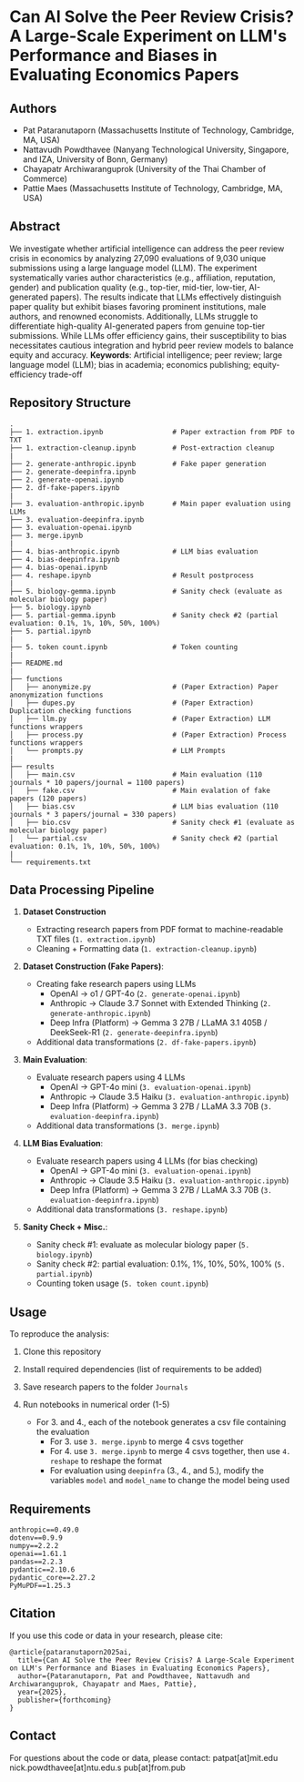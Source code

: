 # Can AI Solve the Peer Review Crisis? A Large-Scale Experiment on LLM's Performance and Biases in Evaluating Economics Papers

## Authors

- Pat Pataranutaporn (Massachusetts Institute of Technology, Cambridge, MA, USA)
- Nattavudh Powdthavee (Nanyang Technological University, Singapore, and IZA, University of Bonn, Germany)
- Chayapatr Archiwaranguprok (University of the Thai Chamber of Commerce)
- Pattie Maes (Massachusetts Institute of Technology, Cambridge, MA, USA)

## Abstract

We investigate whether artificial intelligence can address the peer review crisis in economics by analyzing 27,090 evaluations of 9,030 unique submissions using a large language model (LLM). The experiment systematically varies author characteristics (e.g., affiliation, reputation, gender) and publication quality (e.g., top-tier, mid-tier, low-tier, AI-generated papers). The results indicate that LLMs effectively distinguish paper quality but exhibit biases favoring prominent institutions, male authors, and renowned economists. Additionally, LLMs struggle to differentiate high-quality AI-generated papers from genuine top-tier submissions. While LLMs offer efficiency gains, their susceptibility to bias necessitates cautious integration and hybrid peer review models to balance equity and accuracy.
**Keywords**: Artificial intelligence; peer review; large language model (LLM); bias in academia; economics publishing; equity-efficiency trade-off

## Repository Structure

```
.
├── 1. extraction.ipynb                 # Paper extraction from PDF to TXT
├── 1. extraction-cleanup.ipynb         # Post-extraction cleanup
|
├── 2. generate-anthropic.ipynb         # Fake paper generation
├── 2. generate-deepinfra.ipynb
├── 2. generate-openai.ipynb
├── 2. df-fake-papers.ipynb
|
├── 3. evaluation-anthropic.ipynb       # Main paper evaluation using LLMs
├── 3. evaluation-deepinfra.ipynb
├── 3. evaluation-openai.ipynb
├── 3. merge.ipynb
|
├── 4. bias-anthropic.ipynb             # LLM bias evaluation
├── 4. bias-deepinfra.ipynb
├── 4. bias-openai.ipynb
├── 4. reshape.ipynb                    # Result postprocess
|
├── 5. biology-gemma.ipynb              # Sanity check (evaluate as molecular biology paper)
├── 5. biology.ipynb
├── 5. partial-gemma.ipynb              # Sanity check #2 (partial evaluation: 0.1%, 1%, 10%, 50%, 100%)
├── 5. partial.ipynb
|
├── 5. token count.ipynb                # Token counting
|
├── README.md
|
├── functions
│   ├── anonymize.py                    # (Paper Extraction) Paper anonymization functions
│   ├── dupes.py                        # (Paper Extraction) Duplication checking functions
│   ├── llm.py                          # (Paper Extraction) LLM functions wrappers
│   ├── process.py                      # (Paper Extraction) Process functions wrappers
│   └── prompts.py                      # LLM Prompts
|
├── results
│   ├── main.csv                        # Main evaluation (110 journals * 10 papers/journal = 1100 papers)
│   ├── fake.csv                        # Main evalation of fake papers (120 papers)
│   ├── bias.csv                        # LLM bias evaluation (110 journals * 3 papers/journal = 330 papers)
│   ├── bio.csv                         # Sanity check #1 (evaluate as molecular biology paper)
│   └── partial.csv                     # Sanity check #2 (partial evaluation: 0.1%, 1%, 10%, 50%, 100%)
|
└── requirements.txt

```

## Data Processing Pipeline

1. **Dataset Construction**

   - Extracting research papers from PDF format to machine-readable TXT files (`1. extraction.ipynb`)
   - Cleaning + Formatting data (`1. extraction-cleanup.ipynb`)

2. **Dataset Construction (Fake Papers)**:

   - Creating fake research papers using LLMs
     - OpenAI -> o1 / GPT-4o (`2. generate-openai.ipynb`)
     - Anthropic -> Claude 3.7 Sonnet with Extended Thinking (`2. generate-anthropic.ipynb`)
     - Deep Infra (Platform) -> Gemma 3 27B / LLaMA 3.1 405B / DeekSeek-R1 (`2. generate-deepinfra.ipynb`)
   - Additional data transformations (`2. df-fake-papers.ipynb`)

3. **Main Evaluation**:

   - Evaluate research papers using 4 LLMs
     - OpenAI -> GPT-4o mini (`3. evaluation-openai.ipynb`)
     - Anthropic -> Claude 3.5 Haiku (`3. evaluation-anthropic.ipynb`)
     - Deep Infra (Platform) -> Gemma 3 27B / LLaMA 3.3 70B (`3. evaluation-deepinfra.ipynb`)
   - Additional data transformations (`3. merge.ipynb`)

4. **LLM Bias Evaluation**:

   - Evaluate research papers using 4 LLMs (for bias checking)
     - OpenAI -> GPT-4o mini (`3. evaluation-openai.ipynb`)
     - Anthropic -> Claude 3.5 Haiku (`3. evaluation-anthropic.ipynb`)
     - Deep Infra (Platform) -> Gemma 3 27B / LLaMA 3.3 70B (`3. evaluation-deepinfra.ipynb`)
   - Additional data transformations (`3. reshape.ipynb`)

5. **Sanity Check + Misc.**:

   - Sanity check #1: evaluate as molecular biology paper (`5. biology.ipynb`)
   - Sanity check #2: partial evaluation: 0.1%, 1%, 10%, 50%, 100% (`5. partial.ipynb`)
   - Counting token usage (`5. token count.ipynb`)

## Usage

To reproduce the analysis:

1. Clone this repository
2. Install required dependencies (list of requirements to be added)
3. Save research papers to the folder `Journals`
4. Run notebooks in numerical order (1-5)

   - For 3. and 4., each of the notebook generates a csv file containing the evaluation
     - For 3. use `3. merge.ipynb` to merge 4 csvs together
     - For 4. use `3. merge.ipynb` to merge 4 csvs together, then use `4. reshape` to reshape the format
     - For evaluation using `deepinfra` (3., 4., and 5.), modify the variables `model` and `model_name` to change the model being used

## Requirements

```
anthropic==0.49.0
dotenv==0.9.9
numpy==2.2.2
openai==1.61.1
pandas==2.2.3
pydantic==2.10.6
pydantic_core==2.27.2
PyMuPDF==1.25.3
```

## Citation

If you use this code or data in your research, please cite:

```
@article{pataranutaporn2025ai,
  title={Can AI Solve the Peer Review Crisis? A Large-Scale Experiment on LLM's Performance and Biases in Evaluating Economics Papers},
  author={Pataranutaporn, Pat and Powdthavee, Nattavudh and Archiwaranguprok, Chayapatr and Maes, Pattie},
  year={2025},
  publisher={forthcoming}
}
```

## Contact

For questions about the code or data, please contact:
patpat[at]mit.edu
nick.powdthavee[at]ntu.edu.s
pub[at]from.pub
